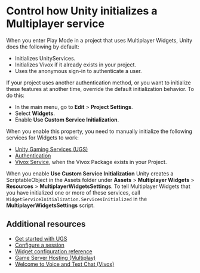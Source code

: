 # Control how Unity initializes a Multiplayer service

When you enter Play Mode in a project that uses Multiplayer Widgets, Unity does the following by default:
* Initializes UnityServices.
* Initializes Vivox if it already exists in your project. 
* Uses the anonymous sign-in to authenticate a user.

If your project uses another authentication method, or you want to initialize these features at another time, override the default initialization behavior. To do this:
* In the main menu, go to **Edit** > **Project Settings**. 
* Select **Widgets**.
* Enable **Use Custom Service Initialization**.

When you enable this property, you need to manually initialize the following services for Widgets to work: 

* [Unity Gaming Services (UGS)](https://docs.unity.com/ugs/manual/overview/manual/getting-started#InitializingUGS)
* [Authentication](https://docs.unity.com/ugs/en-us/manual/authentication/manual/use-anon-sign-in)
* [Vivox Service](https://docs.unity.com/ugs/en-us/manual/authentication/manual/use-anon-sign-in), when the Vivox Package exists in your Project.

When you enable **Use Custom Service Initialization** Unity creates a ScriptableObject in the Assets folder under **Assets** > **Multiplayer Widgets** > **Resources** > **MultiplayerWidgetsSettings**.
To tell Multiplayer Widgets that you have initialized one or more of these services, call `WidgetServiceInitialization.ServicesInitialized` in the **MultiplayerWidgetsSettings** script.

## Additional resources

* [Get started with UGS](https://docs.unity.com/ugs/en-us/manual/overview/manual/getting-started)
* [Configure a session](get-started-widget-configuration.md)
* [Widget configuration reference](ref-widget-configuration.md)
* [Game Server Hosting (Multiplay)](https://docs.unity.com/ugs/en-us/manual/game-server-hosting/manual/welcome)
* [Welcome to Voice and Text Chat (Vivox)](https://docs.unity.com/vivox/Article.html)
